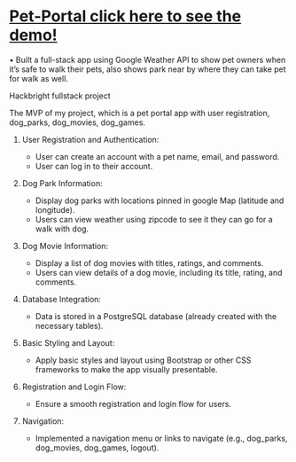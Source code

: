# [Pet-Portal click here to see the demo!](https://www.youtube.com/watch?v=3F-2cEAJGi4)
•	Built a full-stack app using Google Weather API to show pet owners when it’s safe to walk their pets, also shows park near by where they can take pet for walk as well.

Hackbright fullstack project

The MVP of my project, which is a pet portal app with user registration, dog_parks, dog_movies, dog_games.

1. User Registration and Authentication:
   - User can create an account with a pet name, email, and password.
   - User can log in to their account.

2. Dog Park Information:
   - Display dog parks with locations pinned in google Map (latitude and longitude).
   - Users can view weather using zipcode to see it they can go for a walk with dog.

3. Dog Movie Information:
   - Display a list of dog movies with titles, ratings, and comments.
   - Users can view details of a dog movie, including its title, rating, and comments.

5. Database Integration:
   - Data is stored in a PostgreSQL database (already created with the necessary tables).

6. Basic Styling and Layout:
   - Apply basic styles and layout using Bootstrap or other CSS frameworks to make the app visually presentable.

7. Registration and Login Flow:
   - Ensure a smooth registration and login flow for users.

8. Navigation:
   - Implemented a navigation menu or links to navigate (e.g., dog_parks, dog_movies, dog_games, logout).
